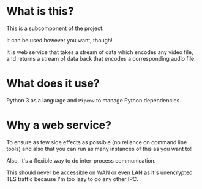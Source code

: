 # What is this?

This is a subcomponent of the project.

It can be used however you want, though!

It is web service that takes a stream of data which encodes any video file, and
returns a stream of data back that encodes a corresponding audio file.

# What does it use?

Python 3 as a language and `Pipenv` to manage Python dependencies. 

# Why a web service?

To ensure as few side effects as possible (no reliance on command line tools)
and also that you can run as many instances of this as you want to!

Also, it's a flexible way to do inter-process communication.

This should never be accessible on WAN or even LAN as it's unencrypted TLS
traffic because I'm too lazy to do any other IPC.